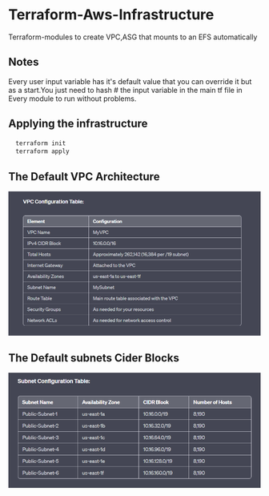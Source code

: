 
# Terraform-Aws-Infrastructure


Terraform-modules to create VPC,ASG that mounts to an EFS automatically

## Notes
Every user input variable has it's default value that you can override it but as a start.You just need to hash # the input variable in the main tf file in Every module to run without problems.


## Applying the infrastructure 


 

```bash
  terraform init
  terraform apply 
```
    
##  The Default VPC Architecture 

![](./images/vpc.png)


##  The Default subnets Cider Blocks 

![](./images/subnets.png)